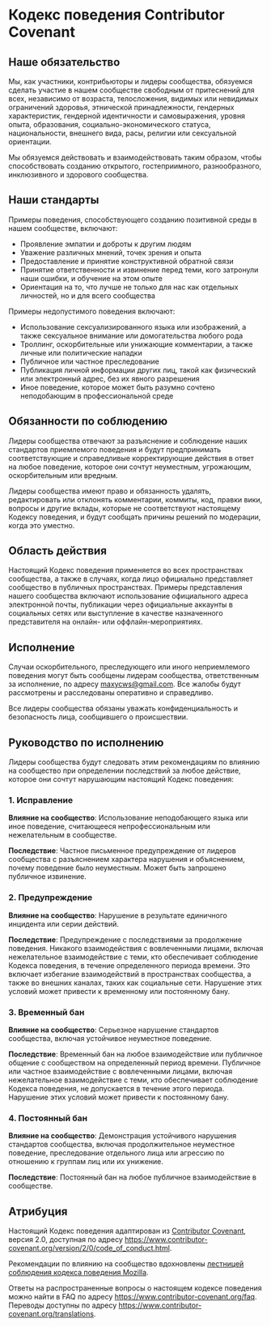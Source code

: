 # Кодекс поведения Contributor Covenant

## Наше обязательство

Мы, как участники, контрибьюторы и лидеры сообщества, обязуемся сделать участие в нашем сообществе свободным от притеснений для всех, независимо от возраста, телосложения, видимых или невидимых ограничений здоровья, этнической принадлежности, гендерных характеристик, гендерной идентичности и самовыражения, уровня опыта, образования, социально-экономического статуса, национальности, внешнего вида, расы, религии или сексуальной ориентации.

Мы обязуемся действовать и взаимодействовать таким образом, чтобы способствовать созданию открытого, гостеприимного, разнообразного, инклюзивного и здорового сообщества.

## Наши стандарты

Примеры поведения, способствующего созданию позитивной среды в нашем сообществе, включают:

* Проявление эмпатии и доброты к другим людям
* Уважение различных мнений, точек зрения и опыта
* Предоставление и принятие конструктивной обратной связи
* Принятие ответственности и извинение перед теми, кого затронули наши ошибки, и обучение на этом опыте
* Ориентация на то, что лучше не только для нас как отдельных личностей, но и для всего сообщества

Примеры недопустимого поведения включают:

* Использование сексуализированного языка или изображений, а также сексуальное внимание или домогательства любого рода
* Троллинг, оскорбительные или унижающие комментарии, а также личные или политические нападки
* Публичное или частное преследование
* Публикация личной информации других лиц, такой как физический или электронный адрес, без их явного разрешения
* Иное поведение, которое может быть разумно сочтено неподобающим в профессиональной среде

## Обязанности по соблюдению

Лидеры сообщества отвечают за разъяснение и соблюдение наших стандартов приемлемого поведения и будут предпринимать соответствующие и справедливые корректирующие действия в ответ на любое поведение, которое они сочтут неуместным, угрожающим, оскорбительным или вредным.

Лидеры сообщества имеют право и обязанность удалять, редактировать или отклонять комментарии, коммиты, код, правки вики, вопросы и другие вклады, которые не соответствуют настоящему Кодексу поведения, и будут сообщать причины решений по модерации, когда это уместно.

## Область действия

Настоящий Кодекс поведения применяется во всех пространствах сообщества, а также в случаях, когда лицо официально представляет сообщество в публичных пространствах. Примеры представления нашего сообщества включают использование официального адреса электронной почты, публикации через официальные аккаунты в социальных сетях или выступление в качестве назначенного представителя на онлайн- или оффлайн-мероприятиях.

## Исполнение

Случаи оскорбительного, преследующего или иного неприемлемого поведения могут быть сообщены лидерам сообщества, ответственным за исполнение, по адресу [maxycws@gmail.com](mailto:maxycws@gmail.com). Все жалобы будут рассмотрены и расследованы оперативно и справедливо.

Все лидеры сообщества обязаны уважать конфиденциальность и безопасность лица, сообщившего о происшествии.

## Руководство по исполнению

Лидеры сообщества будут следовать этим рекомендациям по влиянию на сообщество при определении последствий за любое действие, которое они сочтут нарушающим настоящий Кодекс поведения:

### 1. Исправление

**Влияние на сообщество**: Использование неподобающего языка или иное поведение, считающееся непрофессиональным или нежелательным в сообществе.

**Последствие**: Частное письменное предупреждение от лидеров сообщества с разъяснением характера нарушения и объяснением, почему поведение было неуместным. Может быть запрошено публичное извинение.

### 2. Предупреждение

**Влияние на сообщество**: Нарушение в результате единичного инцидента или серии действий.

**Последствие**: Предупреждение с последствиями за продолжение поведения. Никакого взаимодействия с вовлеченными лицами, включая нежелательное взаимодействие с теми, кто обеспечивает соблюдение Кодекса поведения, в течение определенного периода времени. Это включает избегание взаимодействий в пространствах сообщества, а также во внешних каналах, таких как социальные сети. Нарушение этих условий может привести к временному или постоянному бану.

### 3. Временный бан

**Влияние на сообщество**: Серьезное нарушение стандартов сообщества, включая устойчивое неуместное поведение.

**Последствие**: Временный бан на любое взаимодействие или публичное общение с сообществом на определенный период времени. Публичное или частное взаимодействие с вовлеченными лицами, включая нежелательное взаимодействие с теми, кто обеспечивает соблюдение Кодекса поведения, не допускается в течение этого периода. Нарушение этих условий может привести к постоянному бану.

### 4. Постоянный бан

**Влияние на сообщество**: Демонстрация устойчивого нарушения стандартов сообщества, включая продолжительное неуместное поведение, преследование отдельного лица или агрессию по отношению к группам лиц или их унижение.

**Последствие**: Постоянный бан на любое публичное взаимодействие в сообществе.

## Атрибуция

Настоящий Кодекс поведения адаптирован из [Contributor Covenant](https://www.contributor-covenant.org), версия 2.0, доступная по адресу https://www.contributor-covenant.org/version/2/0/code_of_conduct.html.

Рекомендации по влиянию на сообщество вдохновлены [лестницей соблюдения кодекса поведения Mozilla](https://github.com/mozilla/diversity).

Ответы на распространенные вопросы о настоящем кодексе поведения можно найти в FAQ по адресу https://www.contributor-covenant.org/faq. Переводы доступны по адресу https://www.contributor-covenant.org/translations.